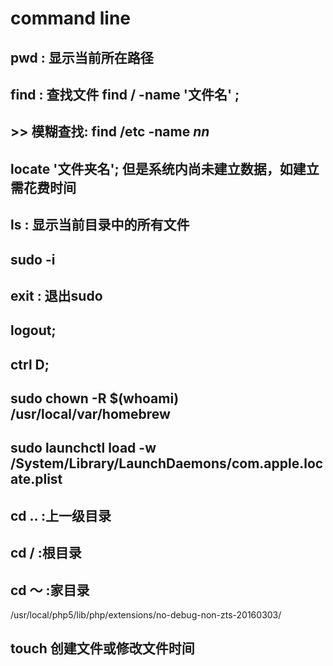 # command line
## pwd : 显示当前所在路径
## find : 查找文件 find / -name '文件名' ;
## >> 模糊查找: find /etc -name *nn*
## locate '文件夹名'; 但是系统内尚未建立数据，如建立需花费时间
## ls : 显示当前目录中的所有文件
## sudo -i
## exit : 退出sudo
## logout;
## ctrl D;
## sudo chown -R $(whoami) /usr/local/var/homebrew
## sudo launchctl load -w /System/Library/LaunchDaemons/com.apple.locate.plist
## cd .. :上一级目录
## cd / :根目录
## cd ～ :家目录
 /usr/local/php5/lib/php/extensions/no-debug-non-zts-20160303/
## touch 创建文件或修改文件时间
